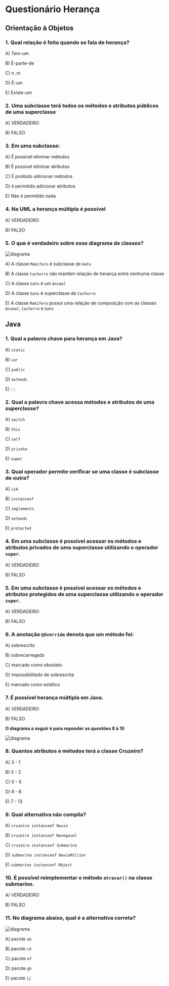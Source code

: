 # Questionário Herança

## Orientação à Objetos

### 1. Qual relação é feita quando se fala de herança?
       
A) Tem-um
       
B) É-parte-de
      
C) n..m
       
D) É-um
       
E) Existe-um


### 2. Uma subclasse terá todos os métodos e atributos públicos de uma superclasse

A) VERDADEIRO

B) FALSO

### 3. Em uma subclasse: 

A) É possivel eliminar métodos

B) É possível eliminar atributos

C) É proibido adicionar métodos

D) é permitido adicionar atributos

E) Não é permitido nada

### 4. Na UML a herança múltipla é possível

A) VERDADEIRO

B) FALSO  

### 5. O que é verdadeiro sobre esse diagrama de classes? 

![diagrama](oo.png "Diagrama")

A) A classe `Mamifero` é subclasse de `Gato`

B) A classe `Cachorro` não mantém relação de herança entre nenhuma classe

C) A classe `Gato` é um `Animal`

D) A classe `Gato` é superclasse de `Cachorro`

E) A classe `Mamifero` possui uma relação de composição com as classes `Animal`, `Cachorro` e `Gato`

## Java

### 1. Qual a palavra chave para herança em Java?

A) `static`

B) `var`

C) `public`

D) `extends`

E) `::`

### 2. Qual a palavra chave acessa métodos e atributos de uma superclasse? 

A) `switch`

B) `this`

C) `self`

D) `private`

E) `super`

### 3. Qual operador permite verificar se uma classe é subclasse de outra?

A) `isA`

B) `instanceof`

C) `implements`

D) `extends`

E) `protected`

### 4. Em uma subclasse é possível acessar os métodos e atributos privados de uma superclasse utilizando o operador `super`.

A) VERDADEIRO

B) FALSO

### 5. Em uma subclasse é possível acessar os métodos e atributos protegidos de uma superclasse utilizando o operador `super`.

A) VERDADEIRO

B) FALSO

### 6. A anotação `@Override` denota que um método foi:

A) sobrescrito

B) sobrecarregado

C) marcado como obsoleto

D) impossibilitado de sobrescrita

E) marcado como estático

### 7. É possível herança múltipla em Java.

A) VERDADEIRO

B) FALSO

**O diagrama a seguir é para reponder as questões 8 à 10** 

![diagrama](java01.png "Diagrama")

### 8. Quantos atributos e métodos terá a classe Cruzeiro?

A) 3 - 1

B) 5 - 2

C) 0 - 5

D) 8 - 8

E) 7 - 13

### 9. Qual alternativa não compila? 

A) `cruzeiro instanceof Navio`

B) `cruzeiro instanceof Navegavel`

C) `cruzeiro instanceof Submarino`

D) `submarino instanceof NavioMilitar`

E) `submarino instanceof Object`

### 10. É possível reimplementar o método `atracar()` na classe submarino.

A) VERDADEIRO

B) FALSO  

### 11. No diagrama abaixo, qual é a alternativa correta?

![diagrama](java02.png "Dsiagrama")

A) pacote `ab`

B) pacote `cd`

C) pacote `ef`

D) pacote `gh`

E) pacote `ij`
